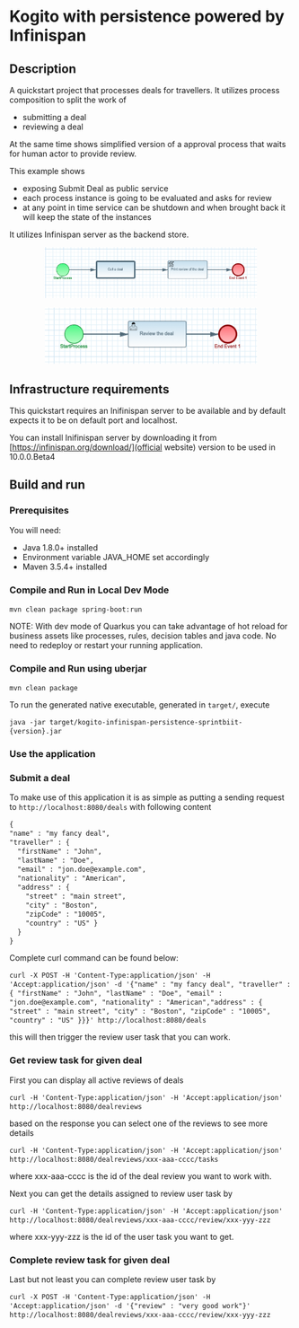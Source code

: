# Kogito with persistence powered by Infinispan

## Description

A quickstart project that processes deals for travellers. It utilizes process composition to split the work of

* submitting a deal
* reviewing a deal

At the same time shows simplified version of a approval process that waits for human actor to provide review.

This example shows

* exposing Submit Deal as public service
* each process instance is going to be evaluated and asks for review
* at any point in time service can be shutdown and when brought back it will keep the state of the instances

It utilizes Infinispan server as the backend store. 
	
	
<p align="center"><img width=75% height=50% src="docs/images/process.png"></p>
<p align="center"><img width=75% height=50% src="docs/images/subprocess.png"></p>

## Infrastructure requirements

This quickstart requires an Inifinispan server to be available and by default expects it to be on default port and localhost.

You can install Inifinispan server by downloading it from [https://infinispan.org/download/](official website) version to be used in 10.0.0.Beta4

## Build and run

### Prerequisites
 
You will need:
  - Java 1.8.0+ installed 
  - Environment variable JAVA_HOME set accordingly
  - Maven 3.5.4+ installed

### Compile and Run in Local Dev Mode

```
mvn clean package spring-boot:run    
```

NOTE: With dev mode of Quarkus you can take advantage of hot reload for business assets like processes, rules, decision tables and java code. No need to redeploy or restart your running application.


### Compile and Run using uberjar

```
mvn clean package 
```
  
To run the generated native executable, generated in `target/`, execute

```
java -jar target/kogito-infinispan-persistence-sprintbiit-{version}.jar
```

### Use the application


### Submit a deal

To make use of this application it is as simple as putting a sending request to `http://localhost:8080/deals`  with following content 

```
{
"name" : "my fancy deal",
"traveller" : { 
  "firstName" : "John", 
  "lastName" : "Doe", 
  "email" : "jon.doe@example.com", 
  "nationality" : "American",
  "address" : { 
  	"street" : "main street", 
  	"city" : "Boston", 
  	"zipCode" : "10005", 
  	"country" : "US" }
  }
}

```

Complete curl command can be found below:

```
curl -X POST -H 'Content-Type:application/json' -H 'Accept:application/json' -d '{"name" : "my fancy deal", "traveller" : { "firstName" : "John", "lastName" : "Doe", "email" : "jon.doe@example.com", "nationality" : "American","address" : { "street" : "main street", "city" : "Boston", "zipCode" : "10005", "country" : "US" }}}' http://localhost:8080/deals
```

this will then trigger the review user task that you can work.

### Get review task for given deal

First you can display all active reviews of deals

```
curl -H 'Content-Type:application/json' -H 'Accept:application/json' http://localhost:8080/dealreviews
```

based on the response you can select one of the reviews to see more details

```
curl -H 'Content-Type:application/json' -H 'Accept:application/json' http://localhost:8080/dealreviews/xxx-aaa-cccc/tasks
```

where xxx-aaa-cccc is the id of the deal review you want to work with.

Next you can get the details assigned to review user task by

```
curl -H 'Content-Type:application/json' -H 'Accept:application/json' http://localhost:8080/dealreviews/xxx-aaa-cccc/review/xxx-yyy-zzz
```

where xxx-yyy-zzz is the id of the user task you want to get.

### Complete review task for given deal

Last but not least you can complete review user task by

```
curl -X POST -H 'Content-Type:application/json' -H 'Accept:application/json' -d '{"review" : "very good work"}' http://localhost:8080/dealreviews/xxx-aaa-cccc/review/xxx-yyy-zzz
```
